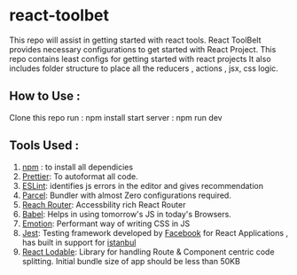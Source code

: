 # react-toolbet

This repo will assist in getting started with react tools. React ToolBelt provides necessary configurations to get started with React Project.
This repo contains least configs for getting started with react projects
It also includes folder structure to place all the reducers , actions , jsx, css logic.

## How to Use :

Clone this repo
run : npm install
start server : npm run dev

## Tools Used :

1. [npm](https://www.npmjs.com/) : to install all dependicies
2. [Prettier](https://prettier.io/): To autoformat all code.
3. [ESLint](https://eslint.org/): identifies js errors in the editor and gives recommendation
4. [Parcel](https://parceljs.org/): Bundler with almost Zero configurations required.
5. [Reach Router](https://reach.tech/router): Accessbility rich React Router
6. [Babel](https://babeljs.io/): Helps in using tomorrow's JS in today's Browsers.
7. [Emotion](https://emotion.sh/): Performant way of writing CSS in JS
8. [Jest](https://jestjs.io/): Testing framework developed by [Facebook](https://github.com/facebook/react) for React Applications , has built in support for [istanbul](https://istanbul.js.org/)
9. [React Lodable](https://github.com/jamiebuilds/react-loadable): Library for handling Route & Component centric code splitting. Initial bundle size of app should be less than 50KB
